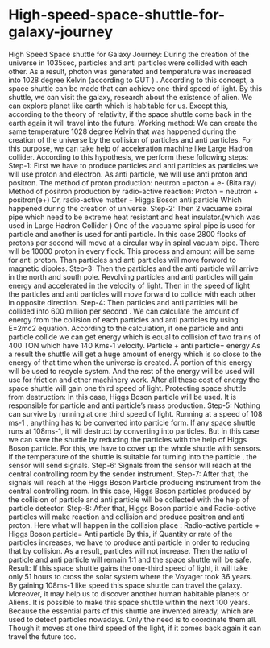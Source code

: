 # High-speed-space-shuttle-for-galaxy-journey
High Speed Space shuttle for Galaxy Journey: During the creation of the universe in 1035sec, particles and anti particles were collided with each other. As a result, photon was generated and temperature was increased into 1028 degree Kelvin (according to GUT ) . According to this concept, a space shuttle can be made that can achieve one-third speed of light. By this shuttle, we can visit the galaxy, research about the existence of alien. We can explore planet like earth which is habitable for us. Except this, according to the theory of relativity, if the space shuttle come back in the earth again it will travel into the future. Working method: We can create the same temperature 1028 degree Kelvin that was happened during the creation of the universe by the collision of particles and anti particles. For this purpose, we can take help of acceleration machine like Large Hadron collider. According to this hypothesis, we perform these following steps:  Step-1: First we have to produce particles and anti particles as particles we will use proton and electron. As anti particle, we will use anti proton and positron.  The method of proton production:                                        neutron =proton + e- (Bita ray) Method of positron production by radio-active reaction:                                    Proton = neutron + positron(e+)  Or, radio-active matter + Higgs Boson anti particle  Which happened during the creation of universe. Step-2: Then 2 vacuame spiral pipe which need  to be extreme heat resistant and heat insulator.(which was used in Large Hadron Collider ) One of the vacuame spiral pipe is used for particle and another is used for anti particle. In this case 2800 flocks of protons per second will move at a circular way in spiral vacuam pipe. There will be 10000 proton in every flock. This process and amount will be same for anti proton. Than particles and anti particles will move forword to magnetic dipoles. Step-3: Then the particles and the anti particle will arrive in the north and south pole. Revolving particles and anti particles will gain energy and accelerated in the velocity of light. Then in the speed of light the particles and anti particles will move forward to collide with each other in opposite direction. Step-4:   Then particles and anti particles will be collided into 600 million per second . We can calculate the amount of energy from  the collision of each particles and anti particles by using E=2mc2 equation. According to the calculation, if one particle and anti particle collide we can get energy   which is equal to collision of two trains of  400 TON which have 140 Kms-1 velocity.                              Particle + anti particle= energy As a result the shuttle will get a huge amount of energy which is so close to the energy of that time when the universe is created. A portion of this energy will be used to recycle system. And the rest of the energy will be used will use for friction and other machinery work. After all these cost of energy the space shuttle will gain one third speed of light.  Protecting space shuttle from destruction: In this case, Higgs Boson particle will be used. It is responsible for particle and anti particle’s mass production. Step-5: Nothing can survive by running at one third speed of light. Running at a speed of 108 ms-1 , anything has to be converted into particle form. If any space shuttle runs at 108ms-1, it will destruct by converting into particles. But in this case we can save the shuttle by reducing the particles with the help of Higgs Boson particle. For this, we have to cover up the whole shuttle with sensors. If the temperature of the shuttle is suitable for turning into the particle , the sensor will send signals. Step-6: Signals from the sensor will reach at the central controlling room by the sender instrument. Step-7: After that, the signals will reach at the Higgs Boson Particle producing instrument from the central controlling room. In this case, Higgs Boson particles produced by the collision of particle and anti particle will be collected with the help of particle detector. Step-8: After that, Higgs Boson particle and Radio-active particles will make reaction and collision and produce positron and anti proton. Here what will happen in the collision place :      Radio-active particle + Higgs Boson particle= Anti particle By this, if Quantity or rate of the particles increases, we have to produce anti particle in order to reducing that by collision. As a result, particles will not increase. Then the ratio of particle and anti particle will remain 1:1 and the space shuttle will be safe. Result: If this space shuttle gains the one-third speed of light, it will take only 51 hours to cross the solar system where the Voyager took 36 years. By gaining 108ms-1 like speed this space shuttle can travel the galaxy. Moreover, it may help us to discover another human habitable planets or Aliens. It is possible to make this space shuttle within the next 100 years. Because the essential parts of this shuttle are invented already, which are used to detect particles nowadays. Only the need is to coordinate them all. Though it moves at one third speed of the light, if it comes back again it can travel the future too.

